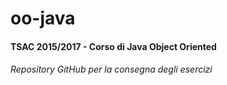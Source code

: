 # oo-java
#### TSAC 2015/2017 - Corso di Java Object Oriented
###### Repository GitHub per la consegna degli esercizi
